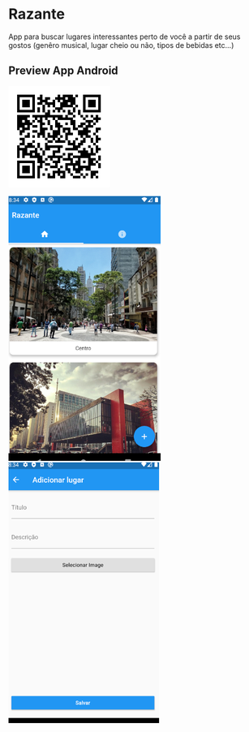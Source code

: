 # Razante
App para buscar lugares interessantes perto de você a partir de seus gostos (genêro musical, lugar cheio ou não, tipos de bebidas etc...)

## Preview App Android

![APK](/assets/images/qrcode_apk.png?raw=true "Optional Title")  

![Alt text](/assets/images/screen_01.png?raw=true "Optional Title")
![Alt text](/assets/images/screen_02.png?raw=true "Optional Title")
